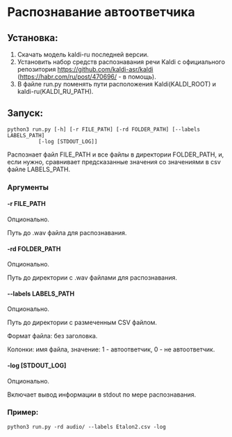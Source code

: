 # Распознавание автоответчика

## Установка:
1. Скачать модель kaldi-ru последней версии.
2. Установить набор средств распознавания речи Kaldi с официального репозитория https://github.com/kaldi-asr/kaldi (https://habr.com/ru/post/470696/ - в помощь).
3. В файле run.py поменять пути расположения Kaldi(KALDI_ROOT) и kaldi-ru(KALDI_RU_PATH).

## Запуск: 

    python3 run.py [-h] [-r FILE_PATH] [-rd FOLDER_PATH] [--labels LABELS_PATH]
              [-log [STDOUT_LOG]]

Распознает файл FILE_PATH и все файлы в директории FOLDER_PATH, и, если нужно, сравнивает предсказанные значения 
со значениями в csv файле LABELS_PATH.

### Аргументы

#### -r FILE_PATH
Опционально.

Путь до .wav файла для распознавания.

#### -rd FOLDER_PATH
Опционально.

Путь до директории с .wav файлами для распознавания.

#### --labels LABELS_PATH
Опционально.

Путь до директории с размеченным CSV файлом.

Формат файла: без заголовка.

Колонки: имя файла, значение: 1 - автоответчик, 0 - не автоответчик.

#### -log [STDOUT_LOG]
Опционально.

Включает вывод информации в stdout по мере распознавания.

### Пример:

    python3 run.py -rd audio/ --labels Etalon2.csv -log
